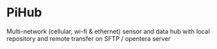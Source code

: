 # PiHub
Multi-network (cellular, wi-fi &amp; ethernet) sensor and data hub with local repository and remote transfer on SFTP / opentera server
